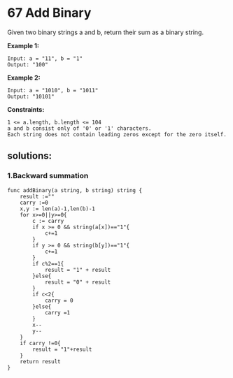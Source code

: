 # 67 Add Binary

Given two binary strings a and b, return their sum as a binary string.

 

**Example 1:**
```
Input: a = "11", b = "1"
Output: "100"
```
**Example 2:**
```
Input: a = "1010", b = "1011"
Output: "10101"
``` 

**Constraints:**
```
1 <= a.length, b.length <= 104
a and b consist only of '0' or '1' characters.
Each string does not contain leading zeros except for the zero itself.
```

## solutions:

### 1.Backward summation
```
func addBinary(a string, b string) string {
    result :=""
    carry :=0
    x,y := len(a)-1,len(b)-1
    for x>=0||y>=0{
        c := carry
        if x >= 0 && string(a[x])=="1"{
            c+=1
        }
        if y >= 0 && string(b[y])=="1"{
            c+=1
        }
        if c%2==1{
            result = "1" + result
        }else{
            result = "0" + result
        }
        if c<2{
            carry = 0
        }else{
            carry =1
        }
        x--
        y--
    }
    if carry !=0{
        result = "1"+result
    }
    return result
}
```